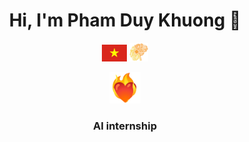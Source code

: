 <h1 align="center"> Hi, I'm Pham Duy Khuong 👋 </h1>
<div align="center" style="text-align:center;">
    <img src="https://github.com/KhuongApLuc/KhuongApLuc/blob/main/quoc-ky-viet-nam.jpg" width="40" style="display:inline-block;"/>
    <img src="https://github.com/KhuongApLuc/KhuongApLuc/blob/main/AI%20CLUB%20LOGO.png" width="30" style="display:inline-block;"/>
</div>
<p align="center"><img src="https://github.com/KhuongApLuc/KhuongApLuc/blob/main/cora%C3%A7%C3%A3o-fogo.gif "width="50"/>
<h3 align="center"> AI internship </h3>
<!--
**KhuongApLuc/KhuongApLuc** is a ✨ _special_ ✨ repository because its `README.md` (this file) appears on your GitHub profile.

Here are some ideas to get you started:

- 🔭 I’m currently student at FPT University
- 🤖 Artificial Intelligence
- 🏸 Badminton
- 🎱 I’m looking for help with
- 📞 0374813705
- 💭 Facebook: https://www.facebook.com/profile.php?id=100013776404180 ...
- ✉️ Email: khuongdpd03@gmail.com
- ⚡ Quotes: Go to sleep early to get anything you want ...in your dream...
-->
